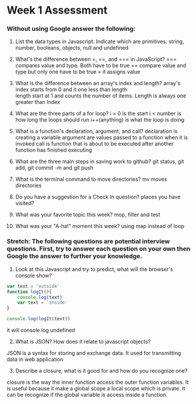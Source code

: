 # Week 1 Assessment

### Without using Google answer the following:

1. List the data types in Javascript. Indicate which are primitives.
string, number, booleans, objects, null and undefined

2. What's the difference between =, ==, and === in JavaScript?
=== compares value and type. Both have to be true
== compare value and type but only one have to be true
= it assigns value

3. What is the difference between an array's index and length?
array's index starts from 0 and it one less than length  
length start at 1 and counts the number of items. Length is always one greater than Index

4. What are the three parts of a for loop?
i = 0 is the start
i < number is how long the loops should run
i++(anything) is what the loop is doing

5. What is a function's declaration, argument, and call?
declaration is creating a variable
argument are values passed to a function when it is invoked
call is function that is about to be executed after another function has
finished executing

6. What are the three main steps in saving work to github?
git status, git add, git commit -m and git push

7. What is the terminal command to move directories?
 mv moves directories

8. Do you have a suggestion for a Check In question?
places you have visited?

9. What was your favorite topic this week?
   mop, filter and test

10. What was your "A-ha!" moment this week?
      using map instead of loop

### Stretch: The following questions are potential interview questions. First, try to answer each question on your own then Google the answer to further your knowledge.

1. Look at this Javascript and try to predict, what will the browser's console show?

``` javascript
var text = 'outside'
function logIt(){
    console.log(text)
    var text = 'inside'
}

console.log(logIt(text))
```
it will console.log undefined

2. What is JSON? How does it relate to javascript objects?

JSON is a syntax for storing and exchange data. It used for transmitting data in
web application

3. Describe a closure, what is it good for and how do you recognize one?

closure is the way the inner function access the outer function variables.
It is useful because it make a global scope a local scope which is private.
It can be recognize if the global variable is access inside a function. 
